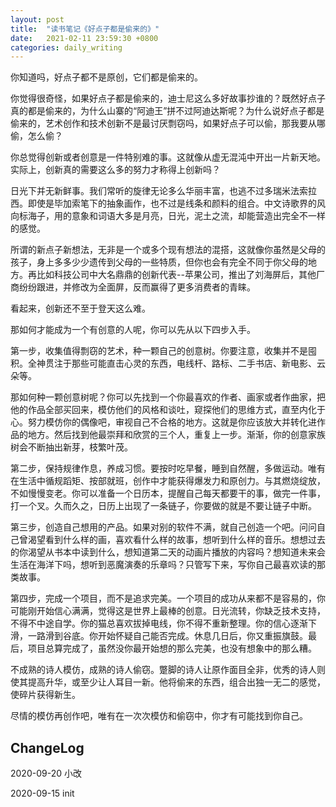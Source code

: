 ```yaml
---
layout: post
title:  "读书笔记《好点子都是偷来的》"
date:   2021-02-11 23:59:30 +0800
categories: daily_writing
---
```


你知道吗，好点子都不是原创，它们都是偷来的。

你觉得很奇怪，如果好点子都是偷来的，迪士尼这么多好故事抄谁的？既然好点子真的都是偷来的，为什么山寨的“阿迪王”拼不过阿迪达斯呢？为什么说好点子都是偷来的，艺术创作和技术创新不是最讨厌剽窃吗，如果好点子可以偷，那我要从哪偷，怎么偷？

你总觉得创新或者创意是一件特别难的事。这就像从虚无混沌中开出一片新天地。实际上，创新真的需要这么多的努力才称得上创新吗？

日光下并无新鲜事。我们常听的旋律无论多么华丽丰富，也逃不过多瑞米法索拉西。即使是毕加索笔下的抽象画作，也不过是线条和颜料的组合。中文诗歌界的风向标海子，用的意象和词语大多是月亮，日光，泥土之流，却能营造出完全不一样的感觉。

所谓的新点子新想法，无非是一个或多个现有想法的混搭，这就像你虽然是父母的孩子，身上多多少少遗传到父母的一些特质，但你也会有完全不同于你父母的地方。再比如科技公司中大名鼎鼎的创新代表--苹果公司，推出了刘海屏后，其他厂商纷纷跟进，并修改为全面屏，反而赢得了更多消费者的青睐。

看起来，创新还不至于登天这么难。

那如何才能成为一个有创意的人呢，你可以先从以下四步入手。

第一步，收集值得剽窃的艺术，种一颗自己的创意树。你要注意，收集并不是囤积。全神贯注于那些可能直击心灵的东西，电线杆、路标、二手书店、新电影、云朵等。

那如何种一颗创意树呢？你可以先找到一个你最喜欢的作者、画家或者作曲家，把他的作品全部买回来，模仿他们的风格和谈吐，窥探他们的思维方式，直至内化于心。努力模仿你的偶像吧，审视自己不合格的地方。这就是你应该放大并转化进作品的地方。然后找到他最崇拜和欣赏的三个人，重复上一步。渐渐，你的创意家族树会不断抽出新芽，枝繁叶茂。

第二步，保持规律作息，养成习惯。要按时吃早餐，睡到自然醒，多做运动。唯有在生活中循规蹈矩、按部就班，创作中才能获得爆发力和原创力。与其燃烧绽放，不如慢慢变老。你可以准备一个日历本，提醒自己每天都要干的事，做完一件事，打一个叉。久而久之，日历上出现了一条链子，你要做的就是不要让链子中断。

第三步，创造自己想用的产品。如果对别的软件不满，就自己创造一个吧。问问自己曾渴望看到什么样的画，喜欢看什么样的故事，想听到什么样的音乐。想想过去的你渴望从书本中读到什么，想知道第二天的动画片播放的内容吗？想知道未来会生活在海洋下吗，想听到恶魔演奏的乐章吗？只管写下来，写你自己最喜欢读的那类故事。

第四步，完成一个项目，而不是追求完美。一个项目的成功从来都不是容易的，你可能刚开始信心满满，觉得这是世界上最棒的创意。日光流转，你缺乏技术支持，不得不中途自学。你的猫总喜欢拔掉电线，你不得不重新整理。你的信心逐渐下滑，一路滑到谷底。你开始怀疑自己能否完成。休息几日后，你又重振旗鼓。最后，项目总算完成了，虽然没你最开始想的那么完美，也没有想象中的那么糟。

不成熟的诗人模仿，成熟的诗人偷窃。蹩脚的诗人让原作面目全非，优秀的诗人则使其提高升华，或至少让人耳目一新。他将偷来的东西，组合出独一无二的感觉，使碎片获得新生。

尽情的模仿再创作吧，唯有在一次次模仿和偷窃中，你才有可能找到你自己。

## ChangeLog
2020-09-20 小改

2020-09-15 init
